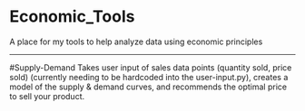 # Economic_Tools
A place for my tools to help analyze data using economic principles

---------------------------------------------------------------------

#Supply-Demand
Takes user input of sales data points (quantity sold, price sold) (currently needing to be hardcoded into the user-input.py), creates a model of the supply & demand curves, and recommends the optimal price to sell your product.
